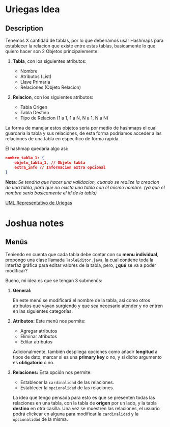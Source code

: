 # Uriegas Idea

## Description

Tenemos X cantidad de tablas, por lo que deberiamos usar Hashmaps para establecer la relacion que existe entre estas tablas, basicamente lo que quiero hacer son 2 Objetos principalemente:

1. **Tabla**, con los siguientes atributos:

   - Nombre
   - Atributos (List<String>)
   - Llave Primaria
   - Relaciones (Objeto Relacion)

2. **Relacion**, con los siguientes atributos:
   - Tabla Origen
   - Tabla Destino
   - Tipo de Relacion (1 a 1, 1 a N, N a 1, N a N)

La forma de manejar estos objetos seria por medio de hashmaps el cual guardaria la tabla y sus relaciones, de esta forma podriamos acceder a las relaciones de una tabla en especifico de forma rapida.

El hashmap quedaria algo asi:

```JSON
nombre_tabla_1: {
    objeto_tabla_1, // Objeto tabla
    extra_info // Informacion extra opcional
}
```

 **Nota**: _Se tendria que hacer una validacion, cuando se realize la creacion de una tabla, para que no exista una tabla con el mismo nombre. (ya que el nombre seria basicamente el id de la tabla)_

[UML Representativo de Uriegas](representacionUriegas.uxf)

# Joshua notes
## Menús 
Teniendo en cuenta que cada tabla debe contar con su **menu individual**, propongo una clase llamada `TableEditor.java`, la cual contiene toda la interfaz gráfica para editar valores de la tabla, pero, **¿qué** se va a poder modificar?

Bueno, mi idea es que se tengan 3 submenús: 
1. **General:**
   
   En este menú se modificará el nombre de la tabla, así como otros atributos que vayan surgiendo y que sea necesario atender y no entren en las siguientes categorías.
2. **Atributos:**
   Este menú nos permite: 
   - Agregar atributos
   - Eliminar atributos
   - Editar atributos
   
   Adicionalmente, también despliega opciones como añadir **longitud** a tipos de dato, marcar si es una **primary key** o no, y si dicho argumento es **obligatorio** o no.
3. **Relaciones:**
   Esta opción nos permite: 
   - Establecer la `cardinalidad` de las relaciones.
   - Establecer la `opcionalidad` de las relaciones.
   
   La idea que tengo pensada para esto es que se presenten todas las relaciones en una tabla, con la tabla de **origen** por un lado, y la tabla **destino** en otra casilla. Una vez se muestren las relaciones, el usuario podrá clickear en alguna para modificar la `cardinalidad` y la `opcionalidad` de la misma.